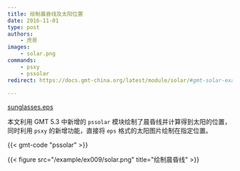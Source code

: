 ```yaml
---
title: 绘制晨昏线及太阳位置
date: 2016-11-01
type: post
authors:
    - 虎哥
images:
    - solar.png
commands:
    - psxy
    - pssolar
redirect: https://docs.gmt-china.org/latest/module/solar/#gmt-solar-example
    
---
```


<i class="fas fa-download"></i>
[sunglasses.eps](/example/ex009/sunglasses.eps)

本文利用 GMT 5.3 中新增的 `pssolar` 模块绘制了晨昏线并计算得到太阳的位置，
同时利用 `psxy` 的新增功能，直接将 `eps` 格式的太阳图片绘制在指定位置。

{{< gmt-code "pssolar" >}}

{{< figure src="/example/ex009/solar.png" title="绘制晨昏线" >}}
